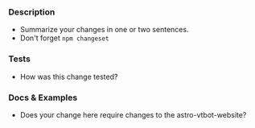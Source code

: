 <!-- 🙌 Thanks for contributing to the astro-vtbot package!  -->
### Description

 - Summarize your changes in one or two sentences. 
 - Don't forget `npm changeset`

### Tests

- How was this change tested?


### Docs & Examples

- Does your change here require changes to the astro-vtbot-website?
